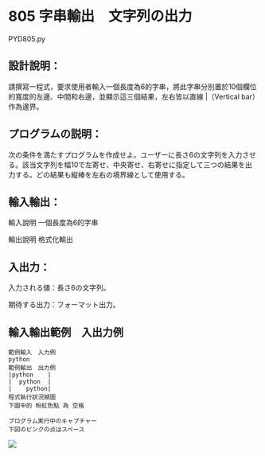 # 805 字串輸出　文字列の出力
PYD805.py
## 設計說明：
請撰寫一程式，要求使用者輸入一個長度為6的字串，將此字串分別置於10個欄位的寬度的左邊、中間和右邊，並顯示這三個結果，左右皆以直線 |（Vertical bar）作為邊界。
## プログラムの説明：
次の条件を満たすプログラムを作成せよ。ユーザーに長さ6の文字列を入力させる。該当文字列を幅10で左寄せ、中央寄せ、右寄せに指定して三つの結果を出力する。どの結果も縦棒を左右の境界線として使用する。

## 輸入輸出：
輸入說明
一個長度為6的字串

輸出說明
格式化輸出
## 入出力：
入力される値：長さ6の文字列。

期待する出力：フォーマット出力。
## 輸入輸出範例　入出力例
```
範例輸入　入力例
python
範例輸出　出力例
|python    |
|  python  |
|    python|
程式執行狀況擷圖
下圖中的 粉紅色點 為 空格

プログラム実行中のキャプチャー
下図のピンクの点はスペース

```
![](https://i.imgur.com/BOPRVpw.png)
